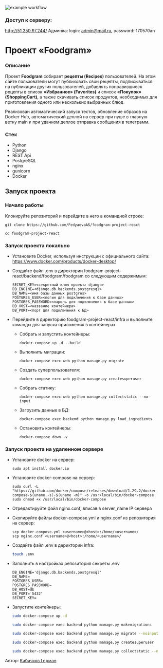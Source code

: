 ![example workflow](https://github.com/tinkofoxil/foodgram-project-react/actions/workflows/foodgram_workflow.yml/badge.svg)

### Доступ к серверу:
http://51.250.97.244/
Админка: login: admin@mail.ru, password: 170570an

# Проект «Foodgram»

### Описание
Проект **Foodgram** собирает **рецепты (Recipes)** пользователей. На этом сайте пользователи могут публиковать свои рецепты, подписываться на публикации других пользователей, добавлять понравившиеся рецепты в список **«Избранное» (Favorites)** и список **«Покупок» (ShoppingCart)**, а также скачивать список продуктов, необходимых для приготовления одного или нескольких выбранных блюд.

Реализован автоматический запуск тестов, обновление образов на Docker Hub, автоматический деплой на сервер при пуше в главную ветку main и при удачном деплое отправка сообщения в телеграмм.

### Стек
- Python
- Django
- REST Api
- PostgreSQL
- nginx
- gunicorn
- Docker

## Запуск проекта

### Начало работы
Клонируйте репозиторий и перейдите в него в командной строке:
```
git clone https://github.com/FedyaevaAS/foodgram-project-react
```
```
cd foodgram-project-react
```
### Запуск проекта локально
- Установите Docker, используя инструкции с официального сайта:
https://www.docker.com/products/docker-desktop/
- Создайте файл .env в директории foodgram-project-react/backend/foodgram/foodgram со следующим содержимым:
    ```
    SECRET_KEY=<секретный ключ проекта django>
    DB_ENGINE=<django.db.backends.postgresql>
    DB_NAME=<имя базы данных postgres>
    POSTGRES_USER=<логин для подключения к базе данных>
    POSTGRES_PASSWORD=<пароль для подключения к базе данных>
    DB_HOST=<название контейнера>
    DB_PORT=<порт для подключения к БД>
    ```
- Перейдите в директорию foodgram-project-react/infra и выполните команды для запуска приложения в контейнерах

    - Собрать и запустить контейнеры:
        ```
        docker-compose up -d --build
        ```
    - Выполнить миграции:
        ```
        docker-compose exec web python manage.py migrate
        ```
    - Создать суперпользователя:
        ```
        docker-compose exec web python manage.py createsuperuser
        ```
    - Собрать статику:
        ```
        docker-compose exec web python manage.py collectstatic --no-input
        ```
    - Загрузить данные в БД:
        ```
        docker-compose exec backend python manage.py load_ingredients
        ```
    - Остановить контейнеры:
        ```
        docker-compose down -v 
        ```
### Запуск проекта на удаленном сервере
- Установите docker на сервер:
    ```
    sudo apt install docker.io
    ```
- Установите docker-compose на сервер:
    ```
    sudo curl -L "https://github.com/docker/compose/releases/download/1.29.2/docker-compose-$(uname -s)-$(uname -m)" -o /usr/local/bin/docker-compose
    sudo chmod +x /usr/local/bin/docker-compose
    ```
- Отредактируйте файл nginx.conf, вписав в server_name IP сервера
- Скопируйте файлы docker-compose.yml и nginx.conf из репозитория на сервер:
    ```
    scp docker-compose.yml <username>@<host>:/home/<username>/
    scp nginx.conf <username>@<host>:/home/<username>/
    ```

- Создайте файл .env в дериктории infra:

    ```bash
    touch .env
    ```
- Заполнить в настройках репозитория секреты .env

    ```
    DB_ENGINE='django.db.backends.postgresql'
    DB_NAME=
    POSTGRES_USER=
    POSTGRES_PASSWORD=
    DB_HOST=db
    DB_PORT='5432'
    SECRET_KEY=
    ```
- Запустите контейнеры:
    ```bash
    sudo docker-compose up -d
    ```
    ```bash
    sudo docker-compose exec backend python manage.py makemigrations
    ```
    ```bash
    sudo docker-compose exec backend python manage.py migrate --noinput
    ```
    ```bash
    sudo docker-compose exec backend python manage.py createsuperuser
    ```
    ```bash
    sudo docker-compose exec backend python manage.py collectstatic --no-input
    ```

Автор: [Кабачков Герман](https://github.com/tinkofoxil/foodgram-project-react)
